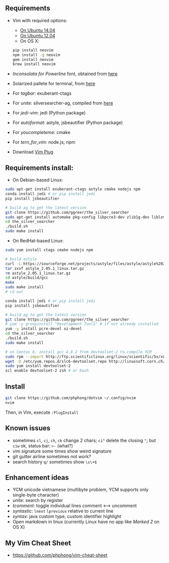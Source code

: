 ## Requirements
- Vim with required options:
  - [On Ubuntu 14.04](https://gist.github.com/akolosov/cedaac86b333a4ced95f)
  - [On Ubuntu 12.04](https://gist.github.com/jdewit/9818870)
  - On OS X:
  ```bash
  pip install neovim
  npm install -g neovim
  gem install neovim
  brew install neovim
  ```

- *Inconsolata for Powerline* font, obtained from [here](https://github.com/powerline/fonts)
- Solarized pallete for terminal, from [here](http://ethanschoonover.com/solarized)
- For *tagbar*: exuberant-ctags
- For *unite*: silversearcher-ag, compiled from [here](https://github.com/ggreer/the_silver_searcher)
- For *jedi-vim*: jedi (Python package)
- For *autoformat*: astyle, jsbeautifier (Python package)
- For *youcompleteme*: cmake
- For *tern_for_vim*: node.js; npm
- Download [Vim Plug](https://github.com/junegunn/vim-plug)

## Requirements install:
- On Debian-based Linux:

```bash
sudo apt-get install exuberant-ctags astyle cmake nodejs npm
conda install jedi # or pip install jedi
pip install jsbeautifier

# build ag to get the latest version
git clone https://github.com/ggreer/the_silver_searcher
sudo apt-get install automake pkg-config libpcre3-dev zlib1g-dev liblzma-dev
cd the_silver_searcher
./build.sh
sudo make install
```

- On RedHat-based Linux:

```bash
sudo yum install ctags cmake nodejs npm

# build astyle
curl -L https://sourceforge.net/projects/astyle/files/astyle/astyle%202.05.1/astyle_2.05.1_linux.tar.gz -O
tar zxvf astyle_2.05.1_linux.tar.gz
rm astyle_2.05.1_linux.tar.gz
cd astyle/build/gcc
make
sudo make install
# cd out

conda install jedi # or pip install jedi
pip install jsbeautifier

# build ag to get the latest version
git clone https://github.com/ggreer/the_silver_searcher
# yum -y groupinstall "Development Tools" # if not already installed
yum -y install pcre-devel xz-devel
cd the_silver_searcher
./build.sh
sudo make install

# on Centos 6, install gcc 4.8.2 from devtoolset-2 to compile YCM
sudo rpm --import http://ftp.scientificlinux.org/linux/scientific/5x/x86_64/RPM-GPG-KEYs/RPM-GPG-KEY-cern
wget -O /etc/yum.repos.d/slc6-devtoolset.repo http://linuxsoft.cern.ch/cern/devtoolset/slc6-devtoolset.repo
sudo yum install devtoolset-2
scl enable devtoolset-2 zsh # or bash
```

## Install
```bash
git clone https://github.com/phphong/dotvim ~/.config/nvim
nvim
```

Then, in Vim, execute `:PlugInstall`

## Known issues
- sometimes `cl`, `cj`, `ch`, `ck` change 2 chars; `ci"` delete the closing `"`; but `ciw` ok, status bar: `>-` (what?)
- vim signature some times show weird signature
- git gutter airline sometimes not work?
- search history `q/` sometimes show `\s\+$`

## Enhancement ideas

- YCM unicode vietnamese (multibyte problem, YCM supports only single-byte character)
- *unite*: search by register
- *tcomment*: toggle individual lines comment <--> uncomment
- *syntastic*: `lnext` `lprevious` relative to current line
- *syntax*: java custom type, custom identifier highlight
- Open markdown in linux (currently Linux have no app like *Marked 2* on OS X)

## My Vim Cheat Sheet
- https://github.com/phphong/vim-cheat-sheet
